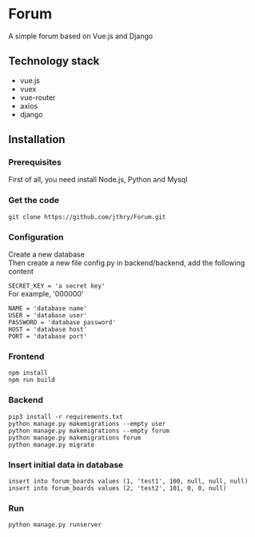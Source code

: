 # Forum

A simple forum based on Vue.js and Django

## Technology stack

+ vue.js
+ vuex
+ vue-router
+ axios
+ django

## Installation

### Prerequisites

First of all, you need install Node.js, Python and Mysql

### Get the code

```
git clone https://github.com/jthry/Forum.git
```

### Configuration

Create a new database  
Then create a new file config.py in backend/backend, add the following content

`SECRET_KEY = 'a secret key'`  
For example, '000000'  
```
NAME = 'database name'  
USER = 'database user'  
PASSWORD = 'database password'  
HOST = 'database host'  
PORT = 'database port'  
```

### Frontend

```
npm install
npm run build
```

### Backend

```
pip3 install -r requirements.txt
python manage.py makemigrations --empty user
python manage.py makemigrations --empty forum
python manage.py makemigrations forum
python manage.py migrate
```

### Insert initial data in database

```
insert into forum_boards values (1, 'test1', 100, null, null, null)
insert into forum_boards values (2, 'test2', 101, 0, 0, null)
```

### Run

```
python manage.py runserver
```
